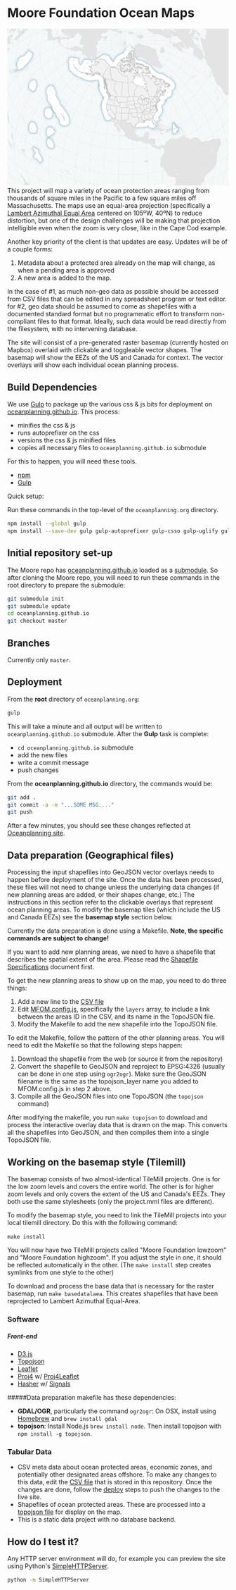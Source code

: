 # Moore Foundation Ocean Maps
![image](screenshot.png)
This project will map a variety of ocean protection areas ranging from thousands of square miles in the Pacific to a few square miles off Massachusetts. The maps use an equal-area projection (specifically a [Lambert Azimuthal Equal Area](http://en.wikipedia.org/wiki/Lambert_azimuthal_equal-area_projection) centered on 105ºW, 40ºN) to reduce distortion, but one of the design challenges will be making that projection intelligible even when the zoom is very close, like in the Cape Cod example.

Another key priority of the client is that  updates are easy. Updates will be of a couple forms:

1. Metadata about a protected area already on the map will change, as when a pending area is approved
2. A new area is added to the map.

In the case of #1, as much non-geo data as possible should be accessed from CSV files that can be edited in any spreadsheet program or text editor. for #2, geo data should be assumed to come as shapefiles with a documented standard format but no programmatic effort to transform non-compliant files to that format. Ideally, such data would be read directly from the filesystem, with no intervening database.

The site will consist of a pre-generated raster basemap (currently hosted on Mapbox) overlaid with clickable and toggleable vector shapes. The basemap will show the EEZs of the US and Canada for context. The vector overlays will show each individual ocean planning process.


## Build Dependencies
We use [Gulp](http://gulpjs.com/) to package up the various css & js bits for deployment on [oceanplanning.github.io](https://github.com/oceanplanning/oceanplanning.github.io).  This process:
* minifies the css & js
* runs autoprefixer on the css
* versions the css & js minified files
* copies all necessary files to `oceanplanning.github.io` submodule

For this to happen, you will need these tools.
* [npm](https://www.npmjs.org/)
* [Gulp](http://gulpjs.com/)

Quick setup:

Run these commands in the top-level of the `oceanplanning.org` directory.
```bash
npm install --global gulp
npm install --save-dev gulp gulp-autoprefixer gulp-csso gulp-uglify gulp-filter gulp-useref gulp-rev gulp-rev-replace
```


## Initial repository set-up
The Moore repo has [oceanplanning.github.io](https://github.com/oceanplanning/oceanplanning.github.io) loaded as a [submodule](http://git-scm.com/book/en/v2/Git-Tools-Submodules). So after cloning the Moore repo, you will need to run these commands in the root directory to prepare the submodule:
```bash
git submodule init
git submodule update
cd oceanplanning.github.io
git checkout master
```


## Branches
Currently only `master`.


## Deployment
From the **root** directory of `oceanplanning.org`:
```bash
gulp
```
This will take a minute and all output will be written to `oceanplanning.github.io` submodule.  After the **Gulp** task is complete:
* `cd oceanplanning.github.io` submodule
* add the new files
* write a commit message
* push changes

From the **oceanplanning.github.io** directory, the commands would be:
```bash
git add .
git commit -a -m "...SOME MSG...."
git push
```
After a few minutes, you should see these changes reflected at [Oceanplanning site](https://oceanplanning.org).


## Data preparation (Geographical files)
Processing the input shapefiles into GeoJSON vector overlays needs to happen before deployment of the site. Once the data has been processed, these files will not need to change unless the underlying data changes (if new planning areas are added, or their shapes change, etc.) The instructions in this section refer to the clickable overlays that represent ocean planning areas. To modify the basemap tiles (which include the US and Canada EEZs) see the **basemap style** section below.

Currently the data preparation is done using a Makefile. **Note, the specific commands are subject to change!**

If you want to add new planning areas, we need to have a shapefile that describes the spatial extent of the area. Please read the [Shapefile Specifications](SHAPEFILE_SPECIFICATIONS.md) document first.

To get the new planning areas to show up on the map, you need to do three things:

1. Add a new line to the [CSV file](blob/master/assets/csv/data.csv)
2. Edit [MFOM.config.js](blob/master/js/MFOM.config.js), specifically the `layers` array, to include a link between the areas ID in the CSV, and its name in the TopoJSON file.
3. Modify the Makefile to add the new shapefile into the TopoJSON file.

To edit the Makefile, follow the pattern of the other planning areas. You will need to edit the Makefile so that the following steps happen:

1. Download the shapefile from the web (or source it from the repository)
2. Convert the shapefile to GeoJSON and reproject to EPSG:4326 (usually can be done in one step using `ogr2ogr`). Make sure the GeoJSON filename is the same as the topojson_layer name you added to MFOM.config.js in step 2 above.
3. Compile all the GeoJSON files into one TopoJSON (the `topojson` command)

After modifying the makefile, you run `make topojson` to download and process the interactive overlay data that is drawn on the map. This converts all the shapefiles into GeoJSON, and then compiles them into a single TopoJSON file.


## Working on the basemap style (Tilemill)
The basemap consists of two almost-identical TileMill projects. One is for the low zoom levels and covers the entire world. The other is for higher zoom levels and only covers the extent of the US and Canada's EEZs. They both use the same stylesheets (only the project.mml files are different).

To modify the basemap style, you need to link the TileMill projects into your local tilemill directory. Do this with the following command:

`make install`

You will now have two TileMill projects called "Moore Foundation lowzoom" and "Moore Foundation highzoom". If you adjust the style in one, it should be reflected automatically in the other. (The `make install` step creates symlinks from one style to the other)

To download and process the base data that is necessary for the raster basemap, run `make basedatalaea`. This creates shapefiles that have been reprojected to Lambert Azimuthal Equal-Area.


### Software

##### Front-end
* [D3.js](http://d3js.org/)
* [Topojson](https://github.com/mbostock/topojson)
* [Leaflet](http://leafletjs.com/)
* [Proj4](http://proj4js.org/) w/ [Proj4Leaflet](https://github.com/kartena/Proj4Leaflet)
* [Hasher](https://github.com/millermedeiros/hasher/) w/ [Signals](http://millermedeiros.github.io/js-signals/)


#####Data preparation makefile has these dependencies:
* **GDAL/OGR**, particularly the command `ogr2ogr`: On OSX, install using [Homebrew](http://brew.sh/) and `brew install gdal`
* **topojson**: Install Node.js `brew install node`. Then install topojson with `npm install -g topojson`.


### Tabular Data
* CSV meta data about ocean protected areas, economic zones, and potentially other designated areas offshore. To make any changes to this data, edit the [CSV file](assets/csv/data.csv) that is stored in this repository.  Once the changes are done, follow the [deploy](#deployment) steps to push the changes to the live site.
* Shapefiles of ocean protected areas. These are processed into a [topojson file](assets/geojson/planning_areas.topojson) for display on the map.
* This is a static data project with no database backend.


## How do I test it?
Any HTTP server environment will do, for example you can preview the site using Python's [SimpleHTTPServer](https://docs.python.org/2/library/simplehttpserver.html).
```bash
python -m SimpleHTTPServer
```

